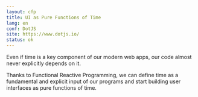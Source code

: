 ```yaml
---
layout: cfp
title: UI as Pure Functions of Time
lang: en
conf: DotJS
site: https://www.dotjs.io/
status: ok
---
```


Even if time is a key component of our modern web apps, our code almost never explicitly depends on it.

Thanks to Functional Reactive Programming, we can define time as a fundamental and explicit input of our programs and start building user interfaces as pure functions of time.
